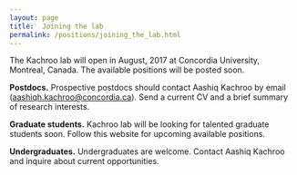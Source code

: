 ```yaml
---
layout: page
title:  Joining the lab
permalink: /positions/joining_the_lab.html
---
```


The Kachroo lab will open in August, 2017 at Concordia University, Montreal, Canada. The available positions will be posted soon.  

**Postdocs.**
Prospective postdocs should contact Aashiq Kachroo by email (aashiqh.kachroo@concordia.ca). Send a current CV and a brief summary of research interests.  

**Graduate students.**
Kachroo lab will be looking for talented graduate students soon. Follow this website for upcoming available positions.

**Undergraduates.**
Undergraduates are welcome. Contact Aashiq Kachroo and inquire about current opportunities.
